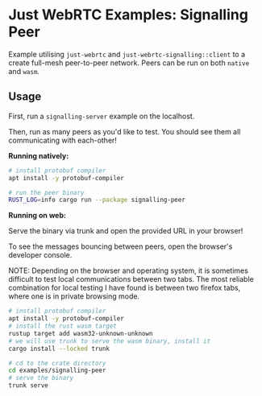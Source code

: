 # Just WebRTC Examples: Signalling Peer

Example utilising `just-webrtc` and `just-webrtc-signalling::client` to a create full-mesh peer-to-peer network. Peers can be run on both `native` and `wasm`.

## Usage

First, run a `signalling-server` example on the localhost.

Then, run as many peers as you'd like to test. You should see them all communicating with each-other!

**Running natively:**
```sh
# install protobuf compiler
apt install -y protobuf-compiler

# run the peer binary
RUST_LOG=info cargo run --package signalling-peer
```

**Running on web:**

Serve the binary via trunk and open the provided URL in your browser!

To see the messages bouncing between peers, open the browser's developer console.

NOTE: Depending on the browser and operating system, it is sometimes difficult to test local communications between two tabs. The most reliable combination for local testing I have found is between two firefox tabs, where one is in private browsing mode.

```sh
# install protobuf compiler
apt install -y protobuf-compiler
# install the rust wasm target
rustup target add wasm32-unknown-unknown
# we will use trunk to serve the wasm binary, install it
cargo install --locked trunk

# cd to the crate directory
cd examples/signalling-peer
# serve the binary
trunk serve
```
